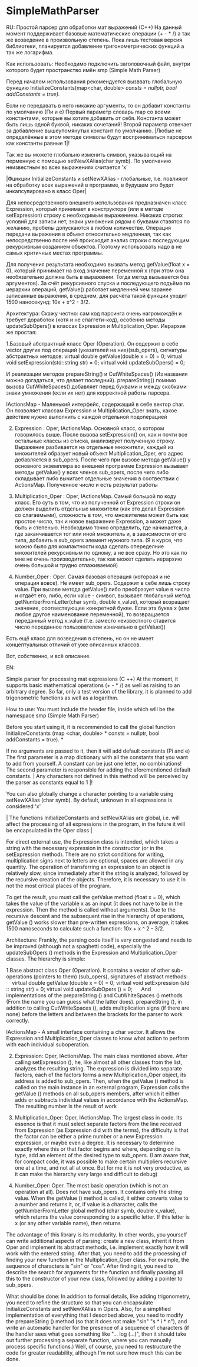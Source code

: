 # SimpleMathParser

RU:
Простой парсер  для обработки мат выражений (С++) 
На данный момент поддерживает базовые математические операции (+ - * /) а так же возведение в произвольную степень.
Пока лишь тестовая версия библиотеки, планируется добавление тригонометрических функций а так же логарифма.

Как использовать:
Необходимо подключить заголовочный файл, внутри которого будет пространство имён smp (Simple Math Parser)

Перед началом использования рекомендуется вызввать глобальную функцию InitializeConstants(map<char, double> *consts = nullptr, bool addConstants = true).*

Если не передавать в него никакие аргументы, то он добавит константы по умолчанию (Пи и е)
Первый параметр словарь map со всеми константами, которые вы хотите добавить от себя. Константа может быть лишь одной буквой, никаких сочетаний!
Второй параметр отвечает за добавление вышеупомянутых констант по умолчанию.
|Любые не определённые в этом методе символы будут восприниматься парсером как константы равные 1|!

Так же вы можете глобально изменить символ, указывающий на перменную с помощью setNewXAlias(char symb). По умолчанию неизвестным во всех выражениях считается 'x'

|Фцнкции InitializeConstants и setNewXAlias - глобальные, т.е. повлияют на обработку всех выражений в программе, в будущем это будет инкапсулировано в класс Oper|

Для непосредственного внешнего использования предназначен класс Expression, который принимает в конструкторе (или в методе setExpression) строку с необходимым выражением. Никаких строгих условий для записи нет, знаки умножения рядом с буквами ставятся по желанию, пробелы допускаются в любом количестве. Операция передачи выражения в объект относительно медленная, так как непосредственно после неё происходит анализ строки с последующим рекурсивным созданием объектов. Поэтому использовать надо в не самых критичных местах программы.

Для получения результата необходимо вызвать метод getValue(float x = 0), который принимает на вход значение переменной х (при этом она необязательно должна быть в выражении. Тогда метод вызывается без аргументов).  За счёт рекурсивного спуска и последующего подъёма по иерархии операций, getValue() работает медленней чем заранее записанные выражения, в среднем, для расчёта такой функции уходит 1500 наносекунд: 10x + x^2 - 3/2.

Архитектура:
Скажу честно: сам код парсинга очень нагромождён и требует доработок (хотя и не спаггети-код), особенно методы updateSubOpers() в классах Expression и Multiplication_Oper.
Иерархия же простая: 

1.Базовый абстрактный класс Oper (Operation). Он содержит в себе vector других под операций (указателей на них)(sub_opers), сигнатуры абстрактных методов: 
    virtual double getValue(double x = 0) = 0;
		virtual void setExpression(std::string str) = 0;
		virtual void updateSubOpers() = 0;
    
И реализации методов prepareString() и CutWhiteSpaces() (Из названия можно догадаться, что делает последний). 
prepareString() помимо вызова CutWhiteSpaces() добавляет перед буквами и между скобками знаки умножения (если их нет) для корректной работы парсера.

IActionsMap - Маленький интерфейс, содержащий в себе вектор char. Он позволяет классам Expression и Multiplication_Oper знать, какое действие нужно выполнить с каждой отдельной подоперацией

2. Expression : Oper, IActionsMap. Основной класс, о котором говорилось выше. После вызова setExpression() он, как и почти все остальные классы из списка, анализирует полученную строку. Выражение разбивается на отдельные множители, каждый из множителей образует новый объект Multiplication_Oper, его адрес добавляется в sub_opers. После чего при вызове метода getValue() у основного экземпляра во внешней программе Expression вызывает методы getValue() у всех членов sub_opers, после чего либо складывает либо вычитает отдельные значения в соотвествии с ActionsMap. Полученное число и есть результат работы

3. Multiplication_Oper : Oper, IActionsMap. Самый большой по коду класс. Его суть в том, что из полученной от Expression строки он должен выделить отдельные множители (как это делал Expression со слагаемыми), сложность в том, что множителем может быть как простое число, так и новое выражение Expression, а может даже быть и степенью. Необходимо точно определить, где начинается, а где заканчивается тот или иной множитель и, в зависимости от его типа, добавить в sub_opers элемент нужного типа.
(Я в курсе, что можно было для компактности кода сделать опеределние множителей рекурсивным по одному, а не все сразу. Но это как по мне не очень производительно, так как может сделать иерархию очень большой и трудно отлаживаемой)

4. Number_Oper : Oper. Самая базовая операция (котороая и не операция вовсе). Не имеет sub_opers. Содержит в себе лишь строку value.
При вызове метода getValue() либо преобразует value в число и отдаёт его, либо, если value - символ, вызывает глобальный метод getNumberFromLetter(char symb, double x_value), который возращает значение, соотвествующее конкретной букве. Если эта буква x (или любое другое наименование переменной), то возвращается переданный метод x_value (т.е. заместо неизвестного ставится число переданное пользователем изначально в getValue())

Есть ещё класс для возведения в степень, но он не имеет концептуальных отличий от уже описанных классов.

Вот, собственно, и всё описание. 





EN:

Simple parser for processing mat expressions (C ++)
At the moment, it supports basic mathematical operations (+ - * /) as well as raising to an arbitrary degree.
So far, only a test version of the library, it is planned to add trigonometric functions as well as a logarithm.

How to use:
You must include the header file, inside which will be the namespace smp (Simple Math Parser)

Before you start using it, it is recommended to call the global function InitializeConstants (map <char, double> * consts = nullptr, bool addConstants = true). *

If no arguments are passed to it, then it will add default constants (Pi and e)
The first parameter is a map dictionary with all the constants that you want to add from yourself. A constant can be just one letter, no combinations!
The second parameter is responsible for adding the aforementioned default constants.
| Any characters not defined in this method will be perceived by the parser as constants equal to 1 |!

You can also globally change a character pointing to a variable using setNewXAlias ​​(char symb). By default, unknown in all expressions is considered 'x'

| The functions InitializeConstants and setNewXAlias ​​are global, i.e. will affect the processing of all expressions in the program, in the future it will be encapsulated in the Oper class |

For direct external use, the Expression class is intended, which takes a string with the necessary expression in the constructor (or in the setExpression method). There are no strict conditions for writing, multiplication signs next to letters are optional, spaces are allowed in any quantity. The operation of transferring an expression to an object is relatively slow, since immediately after it the string is analyzed, followed by the recursive creation of the objects. Therefore, it is necessary to use it in not the most critical places of the program.

To get the result, you must call the getValue method (float x = 0), which takes the value of the variable x as an input (it does not have to be in the expression. Then the method is called without arguments). Due to the recursive descent and the subsequent rise in the hierarchy of operations, getValue () works slower than pre-written expressions, on average, it takes 1500 nanoseconds to calculate such a function: 10x + x ^ 2 - 3/2.

Architecture:
Frankly, the parsing code itself is very congested and needs to be improved (although not a spaghetti code), especially the updateSubOpers () methods in the Expression and Multiplication_Oper classes.
The hierarchy is simple:

1.Base abstract class Oper (Operation). It contains a vector of other sub-operations (pointers to them) (sub_opers), signatures of abstract methods:
    virtual double getValue (double x = 0) = 0;
virtual void setExpression (std :: string str) = 0;
virtual void updateSubOpers () = 0;
    
And implementations of the prepareString () and CutWhiteSpaces () methods (From the name you can guess what the latter does).
prepareString (), in addition to calling CutWhiteSpaces (), adds multiplication signs (if there are none) before the letters and between the brackets for the parser to work correctly.

IActionsMap - A small interface containing a char vector. It allows the Expression and Multiplication_Oper classes to know what action to perform with each individual suboperation.

2. Expression: Oper, IActionsMap. The main class mentioned above. After calling setExpression (), he, like almost all other classes from the list, analyzes the resulting string. The expression is divided into separate factors, each of the factors forms a new Multiplication_Oper object, its address is added to sub_opers. Then, when the getValue () method is called on the main instance in an external program, Expression calls the getValue () methods on all sub_opers members, after which it either adds or subtracts individual values ​​in accordance with the ActionsMap. The resulting number is the result of work

3. Multiplication_Oper: Oper, IActionsMap. The largest class in code. Its essence is that it must select separate factors from the line received from Expression (as Expression did with the terms), the difficulty is that the factor can be either a prime number or a new Expression expression, or maybe even a degree. It is necessary to determine exactly where this or that factor begins and where, depending on its type, add an element of the desired type to sub_opers.
(I am aware that, for compact code, it was possible to make certain multipliers recursive one at a time, and not all at once. But for me it is not very productive, as it can make the hierarchy very large and difficult to debug)

4. Number_Oper: Oper. The most basic operation (which is not an operation at all). Does not have sub_opers. It contains only the string value.
When the getValue () method is called, it either converts value to a number and returns it, or, if value is a character, calls the getNumberFromLetter global method (char symb, double x_value), which returns the value corresponding to a specific letter. If this letter is x (or any other variable name), then returns

The advantage of this library is its modularity. In other words, you yourself can write additional aspects of parsing: create a new class, inherit it from Oper and implement its abstract methods, i.e. implement exactly how it will work with the entered string. After that, you need to add the processing of finding your new function in the Multiplication_Oper class. For example, the sequence of characters is "sin" or "cos". After finding it, you need to describe the search for arguments for the function and finally passing all this to the constructor of your new class, followed by adding a pointer to sub_opers.



What should be done:
In addition to formal details, like adding trigonometry, you need to refine the structure so that you can encapsulate InitializeConstants and setNewXAlias ​​in Opers. Also, for a simplified implementation of everything that I described above, you need to modify the prepareString () method (so that it does not make "sin" "s * i * n"), and write an automatic handler for the presence of a sequence of characters (if the handler sees what goes something like "... log (...)", then it should take out further processing a separate function, where you can manually process specific functions.)
Well, of course, you need to restructure the code for greater readability, although I'm not sure how much this can be done.

